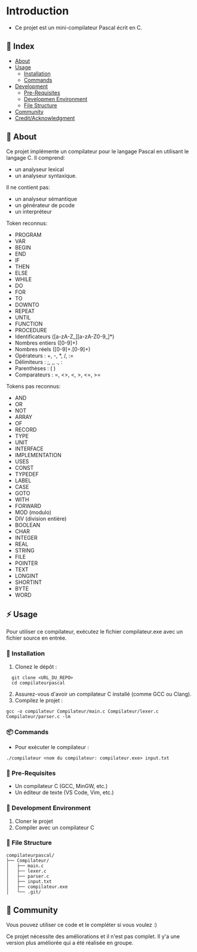 # Introduction
- Ce projet est un mini-compilateur Pascal écrit en C.

## :ledger: Index

- [About](#beginner-about)
- [Usage](#zap-usage)
  - [Installation](#electric_plug-installation)
  - [Commands](#package-commands)
- [Development](#wrench-development)
  - [Pre-Requisites](#notebook-pre-requisites)
  - [Developmen Environment](#nut_and_bolt-development-environment)
  - [File Structure](#file_folder-file-structure)
- [Community](#cherry_blossom-community)
- [Credit/Acknowledgment](#star2-creditacknowledgment)
  
##  :beginner: About
Ce projet implémente un compilateur pour le langage Pascal en utilisant le langage C.
Il comprend:
- un analyseur lexical
- un analyseur syntaxique.
  
Il ne contient pas:
- un analyseur sémantique
- un générateur de pcode
- un interpréteur

Token reconnus:
- PROGRAM
- VAR
- BEGIN
- END
- IF
- THEN
- ELSE
- WHILE
- DO
- FOR
- TO
- DOWNTO
- REPEAT
- UNTIL
- FUNCTION
- PROCEDURE
- Identificateurs ([a-zA-Z_][a-zA-Z0-9_]*)
- Nombres entiers ([0-9]+)
- Nombres réels ([0-9]+\.[0-9]+)
- Opérateurs : +, -, *, /, :=
- Délimiteurs : ;, ,, ., :
- Parenthèses : ( )
- Comparateurs : =, <>, <, >, <=, >=

Tokens pas reconnus:
- AND
- OR
- NOT
- ARRAY
- OF
- RECORD
- TYPE
- UNIT
- INTERFACE
- IMPLEMENTATION
- USES
- CONST
- TYPEDEF
- LABEL
- CASE
- GOTO
- WITH
- FORWARD
- MOD (modulo)
- DIV (division entière)
- BOOLEAN
- CHAR
- INTEGER
- REAL
- STRING
- FILE
- POINTER
- TEXT
- LONGINT
- SHORTINT
- BYTE
- WORD

## :zap: Usage
Pour utiliser ce compilateur, exécutez le fichier compilateur.exe avec un fichier source en entrée.

###  :electric_plug: Installation
1. Clonez le dépôt :
```
  git clone <URL_DU_REPO>
  cd compilateurpascal
```
2. Assurez-vous d'avoir un compilateur C installé (comme GCC ou Clang).
3. Compilez le projet :
```
gcc -o compilateur Compilateur/main.c Compilateur/lexer.c Compilateur/parser.c -lm
```

###  :package: Commands
- Pour exécuter le compilateur :
```
./compilateur <nom du compilateur: compilateur.exe> input.txt
```


### :notebook: Pre-Requisites
- Un compilateur C (GCC, MinGW, etc.)
- Un éditeur de texte (VS Code, Vim, etc.)

###  :nut_and_bolt: Development Environment
1. Cloner le projet
2. Compiler avec un compilateur C


###  :file_folder: File Structure

```
compilateurpascal/
├── Compilateur/
│   ├── main.c
│   ├── lexer.c
│   ├── parser.c
│   ├── input.txt
│   ├── compilateur.exe
│   └── .git/
```

## :cherry_blossom: Community
Vous pouvez utiliser ce code et le compléter si vous voulez :)

Ce projet nécessite des améliorations et il n'est pas complet. Il y'a une version plus améliorée qui a été réalisée en groupe.
